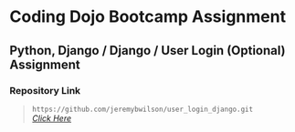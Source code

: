 # Coding Dojo Bootcamp Assignment
## Python, Django / Django / User Login (Optional) Assignment

### Repository Link

> ``` https://github.com/jeremybwilson/user_login_django.git ```<br>
> _[Click Here](https://github.com/jeremybwilson/user_login_django.git)_
